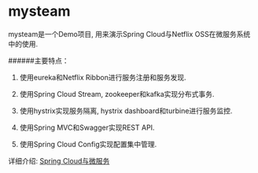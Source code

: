 # mysteam

mysteam是一个Demo项目, 用来演示Spring Cloud与Netflix OSS在微服务系统中的使用.

######主要特点：

1. 使用eureka和Netflix Ribbon进行服务注册和服务发现.

2. 使用Spring Cloud Stream, zookeeper和kafka实现分布式事务.

3. 使用hystrix实现服务隔离, hystrix dashboard和turbine进行服务监控.

4. 使用Spring MVC和Swagger实现REST API.

5. 使用Spring Cloud Config实现配置集中管理.

详细介绍: [Spring Cloud与微服务](http://skaka.me/blog/2016/08/04/springcloud2/)